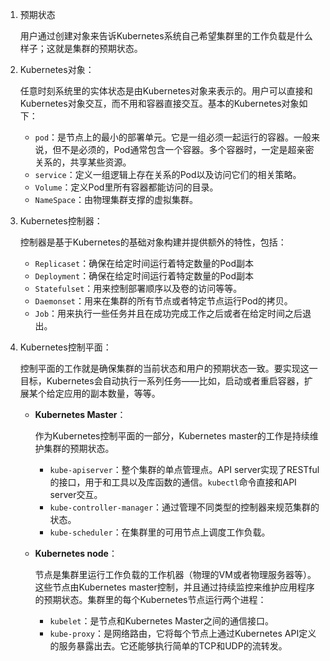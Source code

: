 1. 预期状态

   用户通过创建对象来告诉Kubernetes系统自己希望集群里的工作负载是什么样子；这就是集群的预期状态。

2. Kubernetes对象：

   任意时刻系统里的实体状态是由Kubernetes对象来表示的。用户可以直接和Kubernetes对象交互，而不用和容器直接交互。基本的Kubernetes对象如下：

   * `pod`：是节点上的最小的部署单元。它是一组必须一起运行的容器。一般来说，但不是必须的，Pod通常包含一个容器。多个容器时，一定是超亲密关系的，共享某些资源。
   * `service`：定义一组逻辑上存在关系的Pod以及访问它们的相关策略。
   * `Volume`：定义Pod里所有容器都能访问的目录。
   * `NameSpace`：由物理集群支撑的虚拟集群。

3. Kubernetes控制器：

   控制器是基于Kubernetes的基础对象构建并提供额外的特性，包括：

   * `Replicaset`：确保在给定时间运行着特定数量的Pod副本
   * `Deployment`：确保在给定时间运行着特定数量的Pod副本
   * `Statefulset`：用来控制部署顺序以及卷的访问等等。
   * `Daemonset`：用来在集群的所有节点或者特定节点运行Pod的拷贝。
   * `Job`：用来执行一些任务并且在成功完成工作之后或者在给定时间之后退出。

4. Kubernetes控制平面：

   控制平面的工作就是确保集群的当前状态和用户的预期状态一致。要实现这一目标，Kubernetes会自动执行一系列任务——比如，启动或者重启容器，扩展某个给定应用的副本数量，等等。

   * **Kubernetes Master**：

     作为Kubernetes控制平面的一部分，Kubernetes master的工作是持续维护集群的预期状态。

     * `kube-apiserver`：整个集群的单点管理点。API server实现了RESTful的接口，用于和工具以及库函数的通信。`kubectl`命令直接和API server交互。
     * `kube-controller-manager`：通过管理不同类型的控制器来规范集群的状态。
     * `kube-scheduler`：在集群里的可用节点上调度工作负载。

   * **Kubernetes node**：

     节点是集群里运行工作负载的工作机器（物理的VM或者物理服务器等）。这些节点由Kubernetes master控制，并且通过持续监控来维护应用程序的预期状态。集群里的每个Kubernetes节点运行两个进程：

     * `kubelet`：是节点和Kubernetes Master之间的通信接口。
     * `kube-proxy`：是网络路由，它将每个节点上通过Kubernetes API定义的服务暴露出去。它还能够执行简单的TCP和UDP的流转发。

